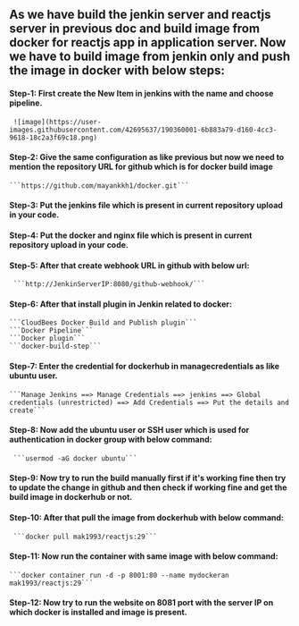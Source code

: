 ## As we have build the jenkin server and reactjs server in previous doc and build image from docker for reactjs app in application server. Now we have to     build image from jenkin only and push the image in docker with below steps:

#### Step-1: First create the New Item in jenkins with the name and choose pipeline.


     ![image](https://user-images.githubusercontent.com/42695637/190360001-6b883a79-d160-4cc3-9618-18c2a3f69c18.png)


#### Step-2: Give the same configuration as like previous but now we need to mention the repository URL for github which is for docker build image

    ```https://github.com/mayankkh1/docker.git```
     
#### Step-3: Put the jenkins file which is present in current repository upload in your code.

#### Step-4: Put the docker and nginx file which is present in current repository upload in your code.


#### Step-5: After that create webhook URL in github with below url:
  
     ```http://JenkinServerIP:8080/github-webhook/```
     
 
#### Step-6: After that install plugin in Jenkin related to docker:
  
    ```CloudBees Docker Build and Publish plugin```
    ```Docker Pipeline```
    ```Docker plugin```
    ```docker-build-step```
    
#### Step-7: Enter the credential for dockerhub in managecredentials as like ubuntu user.
             
    ```Manage Jenkins ==> Manage Credentials ==> jenkins ==> Global credentials (unrestricted) ==> Add Credentials ==> Put the details and create```

#### Step-8: Now add the ubuntu user or SSH user which is used for authentication in docker group with below command:
  
     ```usermod -aG docker ubuntu```
     
#### Step-9:  Now try to run the build manually first if it's working fine then try to update the change in github and then check if working fine and get the build image in dockerhub or not.

#### Step-10: After that pull the image from dockerhub with below command:
 
     ```docker pull mak1993/reactjs:29```

#### Step-11: Now run the container with same image with below command:

    ```docker container run -d -p 8001:80 --name mydockeran mak1993/reactjs:29```
    
#### Step-12: Now try to run the website on 8081 port with the server IP on which docker is installed and image is present.    
    
    
     
     
     

     
